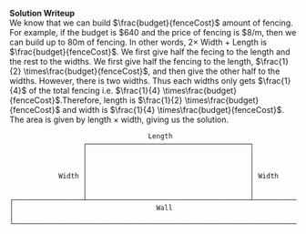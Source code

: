**Solution Writeup**\
We know that we can build $\frac{budget}{fenceCost}$ amount of fencing. For example, if the budget is $640 and the price of fencing is $8/m, then we can build up to 80m of fencing. In other words, $2\times$ Width + Length is $\frac{budget}{fenceCost}$. We first give half the fecing to the length and the rest to the widths. We first give half the fencing to the length, $\frac{1}{2} \times\frac{budget}{fenceCost}$, and then give the other half to the widths. However, there is two widths. Thus each widths only gets $\frac{1}{4}$ of the total fencing i.e. $\frac{1}{4} \times\frac{budget}{fenceCost}$.Therefore, length is $\frac{1}{2} \times\frac{budget}{fenceCost}$ and width is $\frac{1}{4} \times\frac{budget}{fenceCost}$. The area is given by length $\times$ width, giving us the solution.
```
                                  Length
                  ┌────────────────────────────────────────┐
                  │                                        │
                  │                                        │
                  │                                        │
            Width │                                        │ Width
                  │                                        │
                  │                                        │
┌─────────────────┴────────────────────────────────────────┴─────────────────┐
│                                   Wall                                     │
└────────────────────────────────────────────────────────────────────────────┘
```
